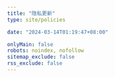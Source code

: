 ```yaml
---
title: "隐私更新"
type: site/policies

date: "2024-03-14T01:19:47+08:00"

onlyMain: false
robots: noindex, nofollow
sitemap_exclude: false
rss_exclude: false
---
```

